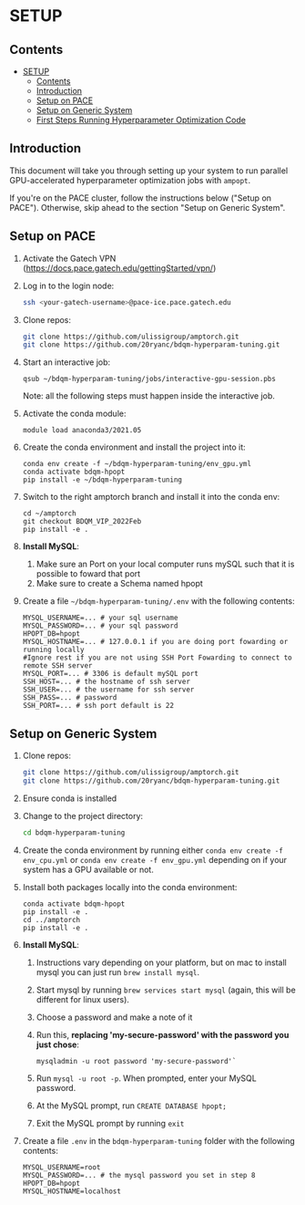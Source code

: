 # SETUP<a name="setup"></a>

## Contents<a name="contents"></a>

<!-- mdformat-toc start --slug=github --maxlevel=6 --minlevel=1 -->

- [SETUP](#setup)
  - [Contents](#contents)
  - [Introduction](#introduction)
  - [Setup on PACE](#setup-on-pace)
  - [Setup on Generic System](#setup-on-generic-system)
  - [First Steps Running Hyperparameter Optimization Code](#first-steps-running-hyperparameter-optimization-code)

<!-- mdformat-toc end -->

## Introduction<a name="introduction"></a>

This document will take you through setting up your system to run parallel
GPU-accelerated hyperparameter optimization jobs with `ampopt`.

If you're on the PACE cluster, follow the instructions below ("Setup on PACE").
Otherwise, skip ahead to the section "Setup on Generic System".

## Setup on PACE<a name="setup-on-pace"></a>

1. Activate the Gatech VPN (https://docs.pace.gatech.edu/gettingStarted/vpn/)

1. Log in to the login node:

   ```bash
   ssh <your-gatech-username>@pace-ice.pace.gatech.edu
   ```

1. Clone repos:

   ```bash
   git clone https://github.com/ulissigroup/amptorch.git
   git clone https://github.com/20ryanc/bdqm-hyperparam-tuning.git
   ```

1. Start an interactive job:

   ```
   qsub ~/bdqm-hyperparam-tuning/jobs/interactive-gpu-session.pbs
   ```

   Note: all the following steps must happen inside the interactive job.

1. Activate the conda module:

   ```
   module load anaconda3/2021.05
   ```

1. Create the conda environment and install the project into it:

   ```
   conda env create -f ~/bdqm-hyperparam-tuning/env_gpu.yml
   conda activate bdqm-hpopt
   pip install -e ~/bdqm-hyperparam-tuning
   ```

1. Switch to the right amptorch branch and install it into the conda env:

   ```
   cd ~/amptorch
   git checkout BDQM_VIP_2022Feb
   pip install -e .
   ```

1. **Install MySQL**:

   1. Make sure an Port on your local computer runs mySQL such that it is possible to foward that port
   2. Make sure to create a Schema named hpopt

1. Create a file `~/bdqm-hyperparam-tuning/.env` with the following contents:

   ```
   MYSQL_USERNAME=... # your sql username
   MYSQL_PASSWORD=... # your sql password
   HPOPT_DB=hpopt 
   MYSQL_HOSTNAME=... # 127.0.0.1 if you are doing port fowarding or running locally
   #Ignore rest if you are not using SSH Port Fowarding to connect to remote SSH server
   MYSQL_PORT=... # 3306 is default mySQL port 
   SSH_HOST=... # the hostname of ssh server
   SSH_USER=... # the username for ssh server
   SSH_PASS=... # password
   SSH_PORT=... # ssh port default is 22
   ```

## Setup on Generic System<a name="setup-on-generic-system"></a>

1. Clone repos:

   ```bash
   git clone https://github.com/ulissigroup/amptorch.git
   git clone https://github.com/20ryanc/bdqm-hyperparam-tuning.git
   ```

1. Ensure conda is installed

1. Change to the project directory:

   ```bash
   cd bdqm-hyperparam-tuning
   ```

1. Create the conda environment by running either `conda env create -f env_cpu.yml`
   or `conda env create -f env_gpu.yml` depending on if your system has a GPU
   available or not.

1. Install both packages locally into the conda environment:

   ```
   conda activate bdqm-hpopt
   pip install -e .
   cd ../amptorch
   pip install -e .
   ```

1. **Install MySQL**:

   1. Instructions vary depending on your platform, but on mac to install mysql
      you can just run `brew install mysql`.

   1. Start mysql by running `brew services start mysql` (again, this will
      be different for linux users).

   1. Choose a password and make a note of it

   1. Run this, **replacing 'my-secure-password' with the password you just chose**:

      ```
      mysqladmin -u root password 'my-secure-password'`
      ```

   1. Run `mysql -u root -p`. When prompted, enter your MySQL password.

   1. At the MySQL prompt, run `CREATE DATABASE hpopt;`

   1. Exit the MySQL prompt by running `exit`

1. Create a file `.env` in the `bdqm-hyperparam-tuning` folder with the
   following contents:

   ```
   MYSQL_USERNAME=root
   MYSQL_PASSWORD=... # the mysql password you set in step 8
   HPOPT_DB=hpopt
   MYSQL_HOSTNAME=localhost
   ```
